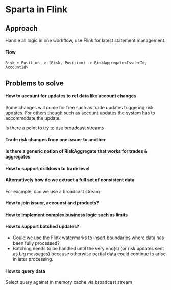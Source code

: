 # Sparta in Flink 

## Approach 
Handle all logic in one workflow, use Flink for latest statement management.

#### Flow

```
Risk + Position -> (Risk, Position) -> RiskAggregate<IssuerId, AccountId>
```

## Problems to solve 

#### How to account for updates to ref data like account changes
Some changes will come for free such as trade updates triggering risk updates. For others though
such as account updates the system has to accommodate the update.

Is there a point to try to use broadcast streams 

#### Trade risk changes from one issuer to another

#### Is there a generic notion of RiskAggregate that works for trades & aggregates

#### How to support drilldown to trade level 

#### Alternatively how do we extract a full set of consistent data
For example, can we use a broadcast stream

#### How to join issuer, accounst and products?

#### How to implement complex business logic such as limits

#### How to support batched updates?
- Could we use the Flink watermarks to insert boundaries where data has been fully processed?
- Batching needs to be handled until the very end(s) (or risk updates sent as big messages) because otherwise 
partial data could continue to arise in later processing.
  
#### How to query data
Select query against in memory cache via broadcast stream